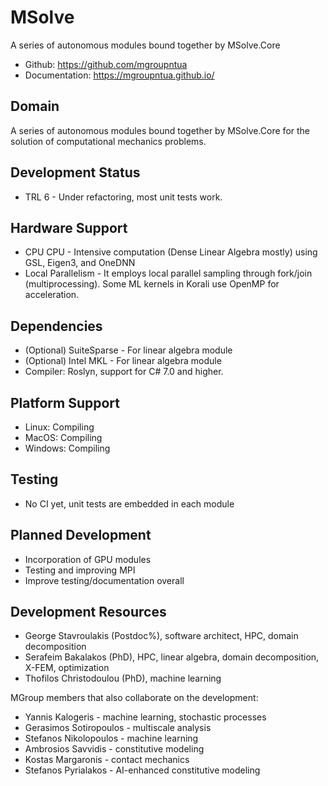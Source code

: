 # MSolve

A series of autonomous modules bound together by MSolve.Core

* Github: https://github.com/mgroupntua
* Documentation: https://mgroupntua.github.io/

## Domain

A series of autonomous modules bound together by MSolve.Core for the solution of computational mechanics problems.

## Development Status

* TRL 6 - Under refactoring, most unit tests work. 

## Hardware Support

* CPU CPU - Intensive computation (Dense Linear Algebra mostly) using GSL, Eigen3, and OneDNN
* Local Parallelism - It employs local parallel sampling through fork/join (multiprocessing). Some ML kernels in Korali use OpenMP for acceleration.

## Dependencies

* (Optional) SuiteSparse - For linear algebra module
* (Optional) Intel MKL - For linear algebra module
* Compiler: Roslyn, support for C# 7.0 and higher.

## Platform Support

* Linux: Compiling
* MacOS: Compiling
* Windows: Compiling

## Testing

* No CI yet, unit tests are embedded in each module

## Planned Development

* Incorporation of GPU modules
* Testing and improving MPI
* Improve testing/documentation overall

## Development Resources

* George Stavroulakis (Postdoc%), software architect, HPC, domain decomposition
* Serafeim Bakalakos (PhD), HPC, linear algebra, domain decomposition, X-FEM, optimization
* Thofilos Christodoulou (PhD), machine learning

MGroup members that also collaborate on the development:
* Yannis Kalogeris - machine learning, stochastic processes
* Gerasimos Sotiropoulos - multiscale analysis
* Stefanos Nikolopoulos - machine learning
* Ambrosios Savvidis - constitutive modeling
* Kostas Margaronis - contact mechanics
* Stefanos Pyrialakos - AI-enhanced constitutive modeling
